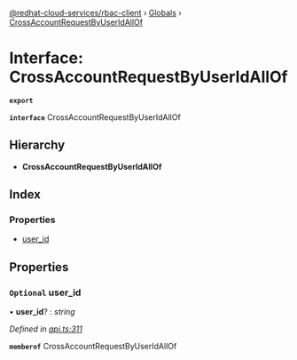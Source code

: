 [@redhat-cloud-services/rbac-client](../README.md) › [Globals](../globals.md) › [CrossAccountRequestByUserIdAllOf](crossaccountrequestbyuseridallof.md)

# Interface: CrossAccountRequestByUserIdAllOf

**`export`** 

**`interface`** CrossAccountRequestByUserIdAllOf

## Hierarchy

* **CrossAccountRequestByUserIdAllOf**

## Index

### Properties

* [user_id](crossaccountrequestbyuseridallof.md#optional-user_id)

## Properties

### `Optional` user_id

• **user_id**? : *string*

*Defined in [api.ts:311](https://github.com/RedHatInsights/javascript-clients.gi/blob/master/packages/rbac/api.ts#L311)*

**`memberof`** CrossAccountRequestByUserIdAllOf
